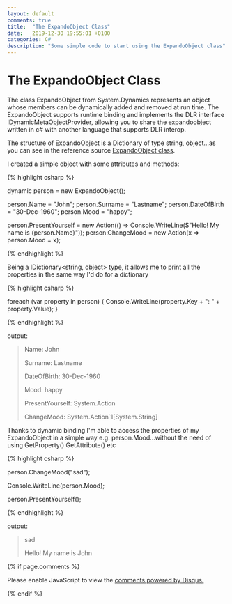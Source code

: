 ```yaml
---
layout: default
comments: true
title:  "The ExpandoObject Class"
date:   2019-12-30 19:55:01 +0100
categories: C#
description: "Some simple code to start using the ExpandoObject class"
---
```

# [](#header-1) The ExpandoObject Class

The class ExpandoObject from System.Dynamics represents an object whose members can be dynamically added and removed at run time.
The ExpandoObject supports runtime binding and implements the DLR interface IDynamicMetaObjectProvider, allowing you to share the expandoobject written in c# with another language that supports DLR interop.

The structure of ExpandoObject is a Dictionary of type string, object...as you can see in the reference source <a href="https://github.com/microsoft/referencesource/blob/master/System.Core/Microsoft/Scripting/Actions/ExpandoObject.cs">ExpandoObject class</a>.

I created a simple object with some attributes and methods:

{% highlight csharp %}
            
dynamic person = new ExpandoObject();

person.Name = "John";
person.Surname = "Lastname";
person.DateOfBirth = "30-Dec-1960";
person.Mood = "happy";

person.PresentYourself = new Action(() => Console.WriteLine($"Hello! My name is {person.Name}"));
person.ChangeMood = new Action<string>(x => person.Mood = x);

{% endhighlight %}

Being a IDictionary<string, object> type, it allows me to print all the properties in the same way I'd do for a dictionary

{% highlight csharp %}

foreach (var property in person)
{
    Console.WriteLine(property.Key + ": " + property.Value);
}

{% endhighlight %}

output:
> Name: John
>
> Surname: Lastname
>
> DateOfBirth: 30-Dec-1960
>
> Mood: happy
>
> PresentYourself: System.Action
>
> ChangeMood: System.Action`1[System.String]

Thanks to dynamic binding I'm able to access the properties of my ExpandoObject in a simple way e.g. person.Mood...without the need of using GetProperty() GetAttribute() etc

{% highlight csharp %}

person.ChangeMood("sad");

Console.WriteLine(person.Mood);

person.PresentYourself();

{% endhighlight %}

output:
> sad
>
> Hello! My name is John

{% if page.comments %}

<div id="disqus_thread"></div>
<script>

/**
*  RECOMMENDED CONFIGURATION VARIABLES: EDIT AND UNCOMMENT THE SECTION BELOW TO INSERT DYNAMIC VALUES FROM YOUR PLATFORM OR CMS.
*  LEARN WHY DEFINING THESE VARIABLES IS IMPORTANT: https://disqus.com/admin/universalcode/#configuration-variables*/

var disqus_config = function () {
this.page.url = 'https://maciti.github.io/c%23/2019/12/30/The-ExpandoObject-Class.html';  // Replace PAGE_URL with your page's canonical URL variable
this.page.identifier = '2019-12-30-The-ExpandoObject-Class'; // Replace PAGE_IDENTIFIER with your page's unique identifier variable
};

(function() { // DON'T EDIT BELOW THIS LINE
var d = document, s = d.createElement('script');
s.src = 'https://maciti-github-io.disqus.com/embed.js';
s.setAttribute('data-timestamp', +new Date());
(d.head || d.body).appendChild(s);
})();
</script>
<noscript>Please enable JavaScript to view the <a href="https://disqus.com/?ref_noscript">comments powered by Disqus.</a></noscript>
  
{% endif %}
